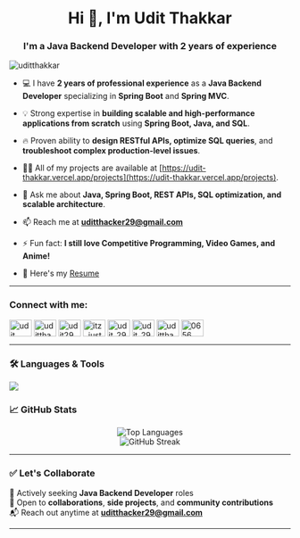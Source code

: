 <h1 align="center">Hi 👋, I'm Udit Thakkar</h1>
<h3 align="center">I'm a Java Backend Developer with 2 years of experience</h3>

<p align="left"> <img src="https://komarev.com/ghpvc/?username=uditthakkar&label=Profile%20views&color=0e75b6&style=flat" alt="uditthakkar" /> </p>

- 💻 I have **2 years of professional experience** as a **Java Backend Developer** specializing in **Spring Boot** and **Spring MVC**.

- 💡 Strong expertise in **building scalable and high-performance applications from scratch** using **Spring Boot, Java, and SQL**.

- 🔥 Proven ability to **design RESTful APIs, optimize SQL queries**, and **troubleshoot complex production-level issues**.

- 👨‍💻 All of my projects are available at [https://udit-thakkar.vercel.app/projects](https://udit-thakkar.vercel.app/projects).

- 💬 Ask me about **Java, Spring Boot, REST APIs, SQL optimization, and scalable architecture**.

- 📫 Reach me at **uditthacker29@gmail.com**

- ⚡ Fun fact: **I still love Competitive Programming, Video Games, and Anime!**

- 📝 Here's my <a href ="[https://drive.google.com/file/d/1rjCqSZWtYTa8AAwJmcTv4Mpa4dSHgSCf/view?usp=sharing](https://drive.google.com/file/d/19O0TBvBKxkS9rmx-EpwiuBK07T25kEgE/view?usp=sharing)">Resume</a>

---

<h3 align="left">Connect with me:</h3>
<p align="left">
<a href="https://linkedin.com/in/udit thacker" target="blank"><img align="center" src="https://raw.githubusercontent.com/rahuldkjain/github-profile-readme-generator/master/src/images/icons/Social/linked-in-alt.svg" alt="udit thacker" height="30" width="40" /></a>
<a href="https://kaggle.com/uditthacker" target="blank"><img align="center" src="https://raw.githubusercontent.com/rahuldkjain/github-profile-readme-generator/master/src/images/icons/Social/kaggle.svg" alt="uditthacker" height="30" width="40" /></a>
<a href="https://instagram.com/udit29" target="blank"><img align="center" src="https://raw.githubusercontent.com/rahuldkjain/github-profile-readme-generator/master/src/images/icons/Social/instagram.svg" alt="udit29" height="30" width="40" /></a>
<a href="https://www.youtube.com/c/itz_just_bot" target="blank"><img align="center" src="https://raw.githubusercontent.com/rahuldkjain/github-profile-readme-generator/master/src/images/icons/Social/youtube.svg" alt="itz_just_bot" height="30" width="40" /></a>
<a href="https://www.codechef.com/users/udit_29" target="blank"><img align="center" src="https://cdn.jsdelivr.net/npm/simple-icons@3.1.0/icons/codechef.svg" alt="udit_29" height="30" width="40" /></a>
<a href="https://www.leetcode.com/udit_29" target="blank"><img align="center" src="https://raw.githubusercontent.com/rahuldkjain/github-profile-readme-generator/master/src/images/icons/Social/leet-code.svg" alt="udit_29" height="30" width="40" /></a>
<a href="https://auth.geeksforgeeks.org/user/uditthacker1921" target="blank"><img align="center" src="https://raw.githubusercontent.com/rahuldkjain/github-profile-readme-generator/master/src/images/icons/Social/geeks-for-geeks.svg" alt="uditthacker1921" height="30" width="40" /></a>
<a href="https://discord.gg/0656" target="blank"><img align="center" src="https://raw.githubusercontent.com/rahuldkjain/github-profile-readme-generator/master/src/images/icons/Social/discord.svg" alt="0656" height="30" width="40" /></a>
</p>

---

### 🛠️ Languages & Tools

<p align="left">
  <img src="https://skillicons.dev/icons?i=java,spring,mysql,postgres,docker,git,aws,python,javascript,vue" />
</p>

### 📈 GitHub Stats

<div align="center">
  <img src="https://github-readme-stats.vercel.app/api/top-langs/?username=uditthakkar&layout=compact&theme=github_dark" alt="Top Languages" />
  <br />
  <img src="https://github-readme-streak-stats.herokuapp.com/?user=uditthakkar&theme=github-dark" alt="GitHub Streak" />
</div>

---

### ✅ Let's Collaborate

💼 Actively seeking **Java Backend Developer** roles  
🤝 Open to **collaborations**, **side projects**, and **community contributions**  
📬 Reach out anytime at **uditthacker29@gmail.com**

---
